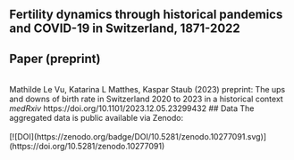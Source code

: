 	
## Fertility dynamics through historical pandemics and COVID-19 in Switzerland, 1871-2022
 
## Paper (preprint)
<br >
Mathilde Le Vu, Katarina L Matthes, Kaspar Staub (2023) preprint: The ups and downs of birth rate in Switzerland 2020 to 2023 in a historical context <i> medRxiv </i> 
https://doi.org/10.1101/2023.12.05.23299432
## Data
The aggregated data is public available via Zenodo:
<br >
<br > 
[![DOI](https://zenodo.org/badge/DOI/10.5281/zenodo.10277091.svg)](https://doi.org/10.5281/zenodo.10277091)
